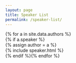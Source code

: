 ```yaml
---
layout: page
title: Speaker List
permalink: /speaker-list/
---
```


{% for a in site.data.authors %}  
{% if a.speaker %}  
{% assign author = a %}  
{% include speaker.html %}  
{% endif %}{% endfor %}  
